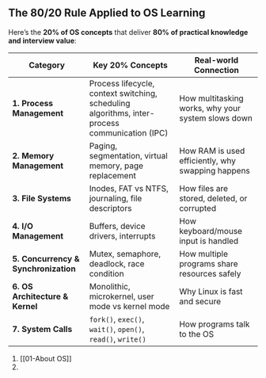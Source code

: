 
## The 80/20 Rule Applied to OS Learning

Here’s the **20% of OS concepts** that deliver **80% of practical knowledge and interview value**:

| Category                             | Key 20% Concepts                                                                               | Real-world Connection                              |
| ------------------------------------ | ---------------------------------------------------------------------------------------------- | -------------------------------------------------- |
| **1. Process Management**            | Process lifecycle, context switching, scheduling algorithms, inter-process communication (IPC) | How multitasking works, why your system slows down |
| **2. Memory Management**             | Paging, segmentation, virtual memory, page replacement                                         | How RAM is used efficiently, why swapping happens  |
| **3. File Systems**                  | Inodes, FAT vs NTFS, journaling, file descriptors                                              | How files are stored, deleted, or corrupted        |
| **4. I/O Management**                | Buffers, device drivers, interrupts                                                            | How keyboard/mouse input is handled                |
| **5. Concurrency & Synchronization** | Mutex, semaphore, deadlock, race condition                                                     | How multiple programs share resources safely       |
| **6. OS Architecture & Kernel**      | Monolithic, microkernel, user mode vs kernel mode                                              | Why Linux is fast and secure                       |
| **7. System Calls**                  | `fork()`, `exec()`, `wait()`, `open()`, `read()`, `write()`                                    | How programs talk to the OS                        |
1. [[01-About OS]]
2. 